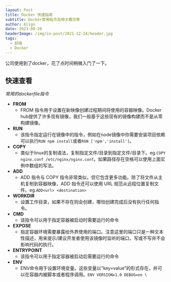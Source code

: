 ```yaml
---
layout: Post
title: Docker 快速指南
subtitle: Docker常用指令及相关概念等
author: Align
date: 2023-09-28
headerImage: /img/in-post/2021-12-24/header.jpg
tags:
  - 前端
  - Docker
---
```



公司使用到了docker，花了点时间稍微入门了一下。

<!-- more -->


## 快速查看

*常用的dockerfile指令*

* **FROM**
  * FROM 指令用于设置在新映像创建过程期间将使用的容器映像。Docker hub提供了许多现有镜像，我们一般基于这些现有的镜像构建而不是从零构建镜像。
* **RUN**
  *  该指令指定运行在镜像中的指令，例如在node镜像中你需要安装项目依赖可以执行`RUN npm install`或者`RUN ['npm','install']`。
* **COPY**
  * 类似于linux的复制语法，复制指定文件/目录到指定文件/目录下。eg.`COPY nginx.conf /etc/nginx/nginx.conf`。如果路径存在空格可以使用上面实例中数组的写法。
* **ADD**
  * ADD 指令与 COPY 指令非常类似，但它包含更多功能。除了将文件从主机复制到容器映像，ADD 指令还可以使用 URL 规范从远程位置复制文件。eg.`ADD<url> <destination>`
* **WORKDIR**
  * 设置工作目录，如果不存在则会创建，哪怕创建完成后没有执行任何指令。
* **CMD**
  * 该指令可以用于指定容器被启动时需要运行的命令
* **EXPOSE**
  * 指定容器环境需要暴露给外界使用的端口。注意这里的端口只是一种文本性描述，用来提示/建议开发者使用该镜像时监听的端口，写或不写并不会影响代码的执行。
* **ENTRYPOINT**
  * 该指令可以用于指定容器被启动后需要运行的命令
* **ENV**
  * ENV命令用于设置环境变量。这些变量以”key=value”的形式存在，并可以在容器内被脚本或者程序调用。`ENV VERSION=1.0 DEBUG=on \`
